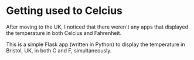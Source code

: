 # Getting used to Celcius

After moving to the UK, I noticed that there weren't any apps that displayed the temperature in both Celcius and Fahrenheit. 

This is a simple Flask app (written in Python) to display the temperature in Bristol, UK, in both C and F, simultaneously.
